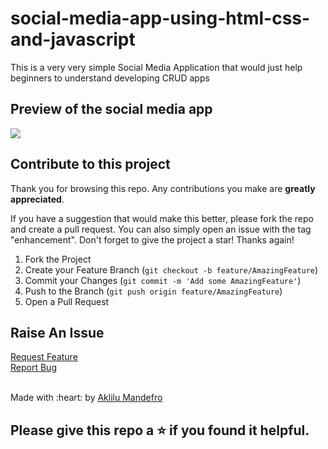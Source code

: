 # social-media-app-using-html-css-and-javascript

This is a very very simple Social Media Application that would just help beginners to understand developing CRUD apps

## Preview of the social media app

<img src="https://i.imgur.com/U4DdaZG.gif"/>

## Contribute to this project

Thank you for browsing this repo. Any contributions you make are **greatly
appreciated**.

If you have a suggestion that would make this better, please fork the repo and
create a pull request. You can also simply open an issue with the tag
"enhancement". Don't forget to give the project a star! Thanks again!

1. Fork the Project
2. Create your Feature Branch (`git checkout -b feature/AmazingFeature`)
3. Commit your Changes (`git commit -m 'Add some AmazingFeature'`)
4. Push to the Branch (`git push origin feature/AmazingFeature`)
5. Open a Pull Request

## Raise An Issue
  <p align="left">
    <a href="https://github.com/Aklilu-Mandefro/social-media-app-using-html-css-and-javascript/issues">Request Feature</a><br>
    <a href="https://github.com/Aklilu-Mandefro/social-media-app-using-html-css-and-javascript/issues">Report Bug</a>
  </p>
  
  <br>
Made with :heart: by <a href="https://github.com/Aklilu-Mandefro" target="_blank">Aklilu Mandefro</a>

## Please give this repo a ⭐ if you found it helpful.

